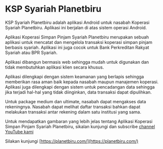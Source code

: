# KSP Syariah Planetbiru

KSP Syariah Planetbiru adalah aplikasi Android untuk nasabah Koperasi Syariah Planetbiru. Aplikasi ini berjalan di atas sistem operasi Android.

Aplikasi Koperasi Simpan Pinjam Syariah Planetbiru merupakan sebuah aplikasi untuk mencatat dan mengelola transaksi koperasi simpan pinjam berbasis syariah. Aplikasi ini juga cocok untuk Bank Perkreditan Rakyat Syariah atau BPR Syariah.

Aplikasi dibangun bermasis web sehingga mudah untuk digunakan dan tidak membutuhkan aplikasi klien secara khusus.

Aplikasi dilengkapi dengan sistem keamanan yang berlapis sehingga memberikan rasa aman baik kepada nasabah maupun manajemen koperasi. Aplikasi juga dilengkapi dengan sistem untuk pencadangan data sehingga jika terjadi hal-hal yang tidak diinginkan, data transaksi dapat dipulihkan.

Untuk package medium dan ultimate, nasabah dapat mengakses data rekeningnya. Nasabah dapat melihat daftar transaksi bahkan dapat melakukan transaksi antar rekening dalam satu institusi yang sama.

Untuk mendapatkan gambaran yang lebih jelas tentang Aplikasi Koperasi Simpan Pinjam Syariah Planetbiru, sikalan kunjungi dan subscribe [channel YouTube kami](https://www.youtube.com/channel/UCY-qziSbBmJ7iZj-cXqmcMg?sub_confirmation=1) 

Silakan kunjungi [https://planetbiru.com/](https://planetbiru.com/)
